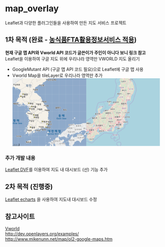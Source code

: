 # map_overlay
Leaflet과 다양한 플러그인들을 사용하여 만든 지도 서비스 프로젝트 

## 1차 목적 (완료 - [농식품FTA활용정보서비스 적용](https://www.maps.or.kr/fta/nation/listNation.do?menuId=mn_0205))
**현재 구글 맵 API와 Vworld API 코드가 글쓴이가 주인이 아니다 보니 링크 참고**
Leaflet을 이용하여 구글 지도 위에 우리나라 영역만 VWORLD 지도 올리기
- GoogleMutant API (구글 맵 API 코드 필요)으로 Leaflet에 구글 맵 사용
- Vworld Map을 tileLayer로 우리나라 영역만 추가
![result](https://github.com/hansnam1105/map_overlay/blob/master/result/vWorld.PNG)


### 추가 개발 내용
[Leaflet DVF](https://github.com/humangeo/leaflet-dvf)를 이용하여 지도 내 대시보드 (선) 기능 추가


## 2차 목적 (진행중)
[Leaflet echarts](https://github.com/wandergis/leaflet-echarts) 을 사용하여 지도내 대시보드 수정

## 참고사이트
[Vworld](http://map.vworld.kr/map/maps.do#) <br>
http://dev.openlayers.org/examples/ <br>
http://www.mikenunn.net/map/ol2-google-maps.htm <br>
